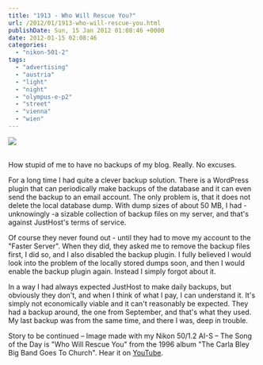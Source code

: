 ```yaml
---
title: "1913 - Who Will Rescue You?"
url: /2012/01/1913-who-will-rescue-you.html
publishDate: Sun, 15 Jan 2012 01:08:46 +0000
date: 2012-01-15 02:08:46
categories: 
  - "nikon-501-2"
tags: 
  - "advertising"
  - "austria"
  - "light"
  - "night"
  - "olympus-e-p2"
  - "street"
  - "vienna"
  - "wien"
---
```

<div class="container">
<div class="center"><a target="_blank" href="https://d25zfm9zpd7gm5.cloudfront.net/1200x1200/2012/20120112_171113_ps.jpg"><img src="https://d25zfm9zpd7gm5.cloudfront.net/0600x0600/2012/20120112_171113_ps.jpg" /></a></div>
</div>
<br />

How stupid of me to have no backups of my blog. Really. No excuses.

For a long time I had quite a clever backup solution. There is a WordPress plugin that can periodically make backups of the database and it can even send the backup to an email account. The only problem is, that it does not delete the local database dump. With dump sizes of about 50 MB, I had - unknowingly -a sizable collection of backup files on my server, and that's against JustHost's terms of service. 

Of course they never found out - until they had to move my account to the "Faster Server". When they did, they asked me to remove the backup files first, I did so, and I also disabled the backup plugin. I fully believed I would look into the problem of the locally stored dumps soon, and then I would enable the backup plugin again. Instead I simply forgot about it.

 In a way I had always expected JustHost to make daily backups, but obviously they don't, and when I think of what I pay, I can understand it. It's simply not economically viable and it can't reasonably be expected. They had a backup around, the one from September, and that's what they used. My last backup was from the same time, and there I was, deep in trouble.

Story to be continued – Image made with my Nikon 50/1.2 AI-S – The Song of the Day is "Who Will Rescue You" from the 1996 album "The Carla Bley Big Band Goes To Church". Hear it on <a href="http://www.youtube.com/watch?v=a6s0cjSUDJE" target="_blank">YouTube</a>.
